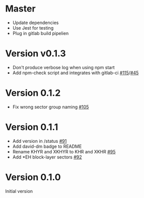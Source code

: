 # Master
  * Update dependencies
  * Use Jest for testing
  * Plug in gitlab build pipelien

# Version v0.1.3
 * Don't produce verbose log when using npm start
 * Add npm-check script and integrates with gitlab-ci [#115](devteamreims/4ME#115)/[#45](devteamreims/4ME#45)

# Version 0.1.2
 * Fix wrong sector group naming [#105](devteamreims/4ME#105)

# Version 0.1.1
 * Add version in /status [#91](devteamreims/4ME#91)
 * Add david-dm badge to README
 * Rename KHYR and XKHYR to KHR and XKHR [#95](devteamreims/4ME#95)
 * Add *EH block-layer sectors [#92](devteamreims/4ME#92)

# Version 0.1.0
Initial version
